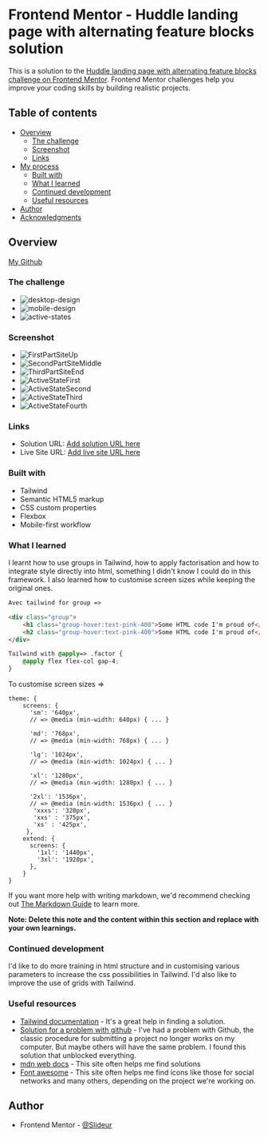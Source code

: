 # Frontend Mentor - Huddle landing page with alternating feature blocks solution

This is a solution to the [Huddle landing page with alternating feature blocks challenge on Frontend Mentor](https://www.frontendmentor.io/challenges/huddle-landing-page-with-alternating-feature-blocks-5ca5f5981e82137ec91a5100). Frontend Mentor challenges help you improve your coding skills by building realistic projects.

## Table of contents

- [Overview](#overview)
  - [The challenge](#the-challenge)
  - [Screenshot](#screenshot)
  - [Links](#links)
- [My process](#my-process)
  - [Built with](#built-with)
  - [What I learned](#what-i-learned)
  - [Continued development](#continued-development)
  - [Useful resources](#useful-resources)
- [Author](#author)
- [Acknowledgments](#acknowledgments)

## Overview

[My Github](https://slideur.github.io/HuddleLanding/)

### The challenge

- ![desktop-design](/design/desktop-design.jpg)
- ![mobile-design](/design/mobile-design.jpg)
- ![active-states](/design/active-states.jpg)

### Screenshot

- ![FirstPartSiteUp](/ImagesSite/FirstPartSiteUp.png)
- ![SecondPartSiteMiddle](/ImagesSite/SecondPartSiteMiddle.png)
- ![ThirdPartSiteEnd](/ImagesSite/ThirdPartSiteEnd.png)
- ![ActiveStateFirst](/ImagesSite/ActiveStateFirst.png)
- ![ActiveStateSecond](/ImagesSite/ActiveStateSecond.png)
- ![ActiveStateThird](/ImagesSite/ActiveStateThird.png)
- ![ActiveStateFourth](/ImagesSite/ActiveStateFourth.png)

### Links

- Solution URL: [Add solution URL here](https://www.frontendmentor.io/solutions/tailwind-mobile-first-workflow-mki_iONjff)
- Live Site URL: [Add live site URL here](https://slideur.github.io/HuddleLanding/)

### Built with

- Tailwind
- Semantic HTML5 markup
- CSS custom properties
- Flexbox
- Mobile-first workflow

### What I learned

I learnt how to use groups in Tailwind, how to apply factorisation and how to integrate style directly into html, something I didn't know I could do in this framework. I also learned how to customise screen sizes while keeping the original ones.

```html
Avec tailwind for group =>

<div class="group">
	<h1 class="group-hover:text-pink-400">Some HTML code I'm proud of</h1>
	<h2 class="group-hover:text-pink-400">Some HTML code I'm proud of</h2>
</div>
```

```css
Tailwind with @apply=> .factor {
	@apply flex flex-col gap-4;
}
```

To customise screen sizes =>

```tailwind
theme: {
    screens: {
      'sm': '640px',
      // => @media (min-width: 640px) { ... }

      'md': '768px',
      // => @media (min-width: 768px) { ... }

      'lg': '1024px',
      // => @media (min-width: 1024px) { ... }

      'xl': '1280px',
      // => @media (min-width: 1280px) { ... }

      '2xl': '1536px',
      // => @media (min-width: 1536px) { ... }
       'xxxs': '320px',
       'xxs' : '375px',
       'xs' : '425px',
     },
    extend: {
      screens: {
        '1xl': '1440px',
        '3xl': '1920px',
      },
    }
}
```

If you want more help with writing markdown, we'd recommend checking out [The Markdown Guide](https://www.markdownguide.org/) to learn more.

**Note: Delete this note and the content within this section and replace with your own learnings.**

### Continued development

I'd like to do more training in html structure and in customising various parameters to increase the css possibilities in Tailwind. I'd also like to improve the use of grids with Tailwind.

### Useful resources

- [Tailwind documentation](https://tailwindcss.com/docs/installation) - It's a great help in finding a solution.
- [Solution for a problem with github](https://www.freecodecamp.org/news/error-src-refspec-master-does-not-match-any-how-to-fix-in-git/) - I've had a problem with Github, the classic procedure for submitting a project no longer works on my computer. But maybe others will have the same problem. I found this solution that unblocked everything.
- [mdn web docs](https://developer.mozilla.org/en-US/docs/Web/CSS) - This site often helps me find solutions
- [Font awesome](https://fontawesome.com/icons/google?f=brands&s=solid) - This site often helps me find icons like those for social networks and many others, depending on the project we're working on.

## Author

- Frontend Mentor - [@Slideur](https://www.frontendmentor.io/profile/Slideur)
